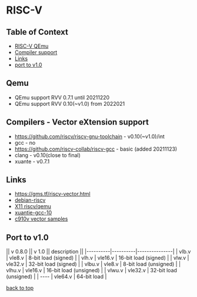 
RISC-V
========================

## Table of Context <a name="toc"></a>

 - [RISC-V QEmu](#qemu)
 - [Compiler support](#compilers)
 - [Links](#links)
 - [port to v1.0](#port)

## Qemu <a name="qemu"></a>

 - QEmu support RVV 0.7.1 until 20211220
 - QEmu support RVV 0.10(~v1.0) from 2022021

## Compilers - Vector eXtension support <a name="compilers"></a>

 - https://github.com/riscv/riscv-gnu-toolchain - v0.10(~v1.0)/int
 - gcc - no
 - https://github.com/riscv-collab/riscv-gcc - basic (added 20211123)
 - clang -  v0.10(close to final)
 - xuante - v0.7.1

## Links <a name="links"></a>
 - https://gms.tf/riscv-vector.html
 - [debian-riscv](https://wiki.debian.org/RISC-V#Creating_a_riscv64_chroot)
 - [X11 riscv/qemu](https://zxnord.medium.com/launching-x11-risc-v-applications-on-qemu-debian-efa62b4c4657)
 - [xuantie-gcc-10](https://github.com/T-head-Semi/gcc)
 - [c910v vector samples](https://github.com/c-sky/xuantie-vector-demos)

## Port to v1.0 <a name="port"></a>

|| v 0.8.0 || v 1.0   || description ||
|----------|----------|---------------|
| vlb.v | vle8.v  |  8-bit load (signed) |
| vlh.v | vle16.v | 16-bit load (signed) |
| vlw.v | vle32.v | 32-bit load (signed) |
| vlbu.v | vle8.v  |  8-bit load (unsigned) |
| vlhu.v | vle16.v | 16-bit load (unsigned) |
| vlwu.v | vle32.v | 32-bit load (unsigned) |
| ----  | vle64.v | 64-bit load |

[back to top](#toc)
